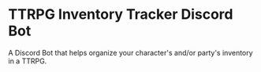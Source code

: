 # TTRPG Inventory Tracker Discord Bot
A Discord Bot that helps organize your character's and/or party's inventory in a TTRPG.
